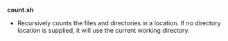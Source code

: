 **count.sh**

 - Recursively counts the files and directories in a location. If no directory location is supplied, it will use the current working directory.
